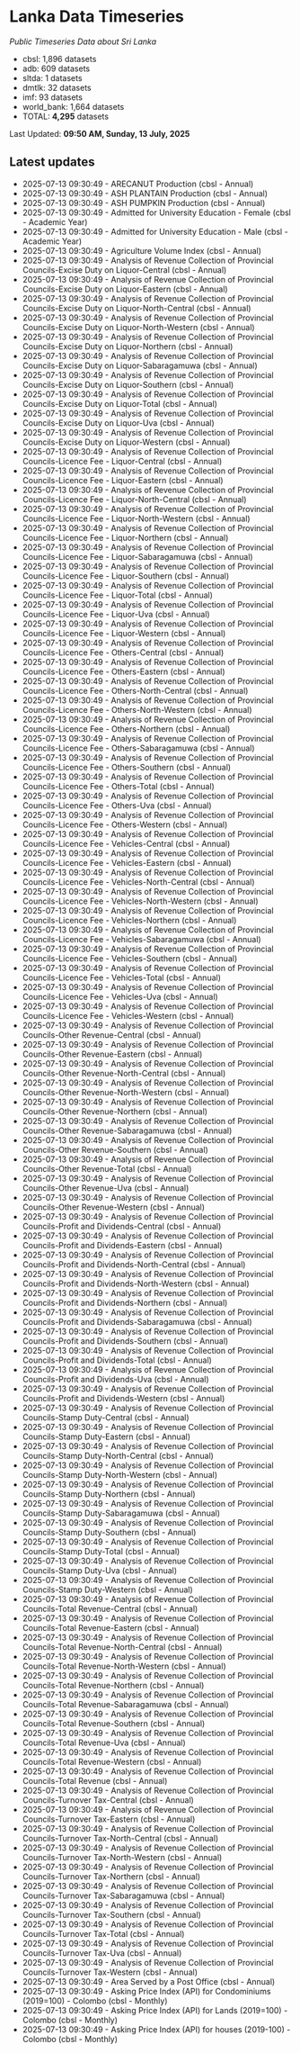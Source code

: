 # Lanka Data Timeseries
*Public Timeseries Data about Sri Lanka*

* cbsl: 1,896 datasets
* adb: 609 datasets
* sltda: 1 datasets
* dmtlk: 32 datasets
* imf: 93 datasets
* world_bank: 1,664 datasets
* TOTAL: **4,295** datasets

Last Updated: **09:50 AM, Sunday, 13 July, 2025**

## Latest updates

* 2025-07-13 09:30:49 - ARECANUT Production (cbsl - Annual)
* 2025-07-13 09:30:49 - ASH PLANTAIN Production (cbsl - Annual)
* 2025-07-13 09:30:49 - ASH PUMPKIN Production (cbsl - Annual)
* 2025-07-13 09:30:49 - Admitted for University Education - Female (cbsl - Academic Year)
* 2025-07-13 09:30:49 - Admitted for University Education - Male (cbsl - Academic Year)
* 2025-07-13 09:30:49 - Agriculture Volume Index (cbsl - Annual)
* 2025-07-13 09:30:49 - Analysis of Revenue Collection of Provincial Councils-Excise Duty on Liquor-Central (cbsl - Annual)
* 2025-07-13 09:30:49 - Analysis of Revenue Collection of Provincial Councils-Excise Duty on Liquor-Eastern (cbsl - Annual)
* 2025-07-13 09:30:49 - Analysis of Revenue Collection of Provincial Councils-Excise Duty on Liquor-North-Central (cbsl - Annual)
* 2025-07-13 09:30:49 - Analysis of Revenue Collection of Provincial Councils-Excise Duty on Liquor-North-Western (cbsl - Annual)
* 2025-07-13 09:30:49 - Analysis of Revenue Collection of Provincial Councils-Excise Duty on Liquor-Northern (cbsl - Annual)
* 2025-07-13 09:30:49 - Analysis of Revenue Collection of Provincial Councils-Excise Duty on Liquor-Sabaragamuwa (cbsl - Annual)
* 2025-07-13 09:30:49 - Analysis of Revenue Collection of Provincial Councils-Excise Duty on Liquor-Southern (cbsl - Annual)
* 2025-07-13 09:30:49 - Analysis of Revenue Collection of Provincial Councils-Excise Duty on Liquor-Total (cbsl - Annual)
* 2025-07-13 09:30:49 - Analysis of Revenue Collection of Provincial Councils-Excise Duty on Liquor-Uva (cbsl - Annual)
* 2025-07-13 09:30:49 - Analysis of Revenue Collection of Provincial Councils-Excise Duty on Liquor-Western (cbsl - Annual)
* 2025-07-13 09:30:49 - Analysis of Revenue Collection of Provincial Councils-Licence Fee - Liquor-Central (cbsl - Annual)
* 2025-07-13 09:30:49 - Analysis of Revenue Collection of Provincial Councils-Licence Fee - Liquor-Eastern (cbsl - Annual)
* 2025-07-13 09:30:49 - Analysis of Revenue Collection of Provincial Councils-Licence Fee - Liquor-North-Central (cbsl - Annual)
* 2025-07-13 09:30:49 - Analysis of Revenue Collection of Provincial Councils-Licence Fee - Liquor-North-Western (cbsl - Annual)
* 2025-07-13 09:30:49 - Analysis of Revenue Collection of Provincial Councils-Licence Fee - Liquor-Northern (cbsl - Annual)
* 2025-07-13 09:30:49 - Analysis of Revenue Collection of Provincial Councils-Licence Fee - Liquor-Sabaragamuwa (cbsl - Annual)
* 2025-07-13 09:30:49 - Analysis of Revenue Collection of Provincial Councils-Licence Fee - Liquor-Southern (cbsl - Annual)
* 2025-07-13 09:30:49 - Analysis of Revenue Collection of Provincial Councils-Licence Fee - Liquor-Total (cbsl - Annual)
* 2025-07-13 09:30:49 - Analysis of Revenue Collection of Provincial Councils-Licence Fee - Liquor-Uva (cbsl - Annual)
* 2025-07-13 09:30:49 - Analysis of Revenue Collection of Provincial Councils-Licence Fee - Liquor-Western (cbsl - Annual)
* 2025-07-13 09:30:49 - Analysis of Revenue Collection of Provincial Councils-Licence Fee - Others-Central (cbsl - Annual)
* 2025-07-13 09:30:49 - Analysis of Revenue Collection of Provincial Councils-Licence Fee - Others-Eastern (cbsl - Annual)
* 2025-07-13 09:30:49 - Analysis of Revenue Collection of Provincial Councils-Licence Fee - Others-North-Central (cbsl - Annual)
* 2025-07-13 09:30:49 - Analysis of Revenue Collection of Provincial Councils-Licence Fee - Others-North-Western (cbsl - Annual)
* 2025-07-13 09:30:49 - Analysis of Revenue Collection of Provincial Councils-Licence Fee - Others-Northern (cbsl - Annual)
* 2025-07-13 09:30:49 - Analysis of Revenue Collection of Provincial Councils-Licence Fee - Others-Sabaragamuwa (cbsl - Annual)
* 2025-07-13 09:30:49 - Analysis of Revenue Collection of Provincial Councils-Licence Fee - Others-Southern (cbsl - Annual)
* 2025-07-13 09:30:49 - Analysis of Revenue Collection of Provincial Councils-Licence Fee - Others-Total (cbsl - Annual)
* 2025-07-13 09:30:49 - Analysis of Revenue Collection of Provincial Councils-Licence Fee - Others-Uva (cbsl - Annual)
* 2025-07-13 09:30:49 - Analysis of Revenue Collection of Provincial Councils-Licence Fee - Others-Western (cbsl - Annual)
* 2025-07-13 09:30:49 - Analysis of Revenue Collection of Provincial Councils-Licence Fee - Vehicles-Central (cbsl - Annual)
* 2025-07-13 09:30:49 - Analysis of Revenue Collection of Provincial Councils-Licence Fee - Vehicles-Eastern (cbsl - Annual)
* 2025-07-13 09:30:49 - Analysis of Revenue Collection of Provincial Councils-Licence Fee - Vehicles-North-Central (cbsl - Annual)
* 2025-07-13 09:30:49 - Analysis of Revenue Collection of Provincial Councils-Licence Fee - Vehicles-North-Western (cbsl - Annual)
* 2025-07-13 09:30:49 - Analysis of Revenue Collection of Provincial Councils-Licence Fee - Vehicles-Northern (cbsl - Annual)
* 2025-07-13 09:30:49 - Analysis of Revenue Collection of Provincial Councils-Licence Fee - Vehicles-Sabaragamuwa (cbsl - Annual)
* 2025-07-13 09:30:49 - Analysis of Revenue Collection of Provincial Councils-Licence Fee - Vehicles-Southern (cbsl - Annual)
* 2025-07-13 09:30:49 - Analysis of Revenue Collection of Provincial Councils-Licence Fee - Vehicles-Total (cbsl - Annual)
* 2025-07-13 09:30:49 - Analysis of Revenue Collection of Provincial Councils-Licence Fee - Vehicles-Uva (cbsl - Annual)
* 2025-07-13 09:30:49 - Analysis of Revenue Collection of Provincial Councils-Licence Fee - Vehicles-Western (cbsl - Annual)
* 2025-07-13 09:30:49 - Analysis of Revenue Collection of Provincial Councils-Other Revenue-Central (cbsl - Annual)
* 2025-07-13 09:30:49 - Analysis of Revenue Collection of Provincial Councils-Other Revenue-Eastern (cbsl - Annual)
* 2025-07-13 09:30:49 - Analysis of Revenue Collection of Provincial Councils-Other Revenue-North-Central (cbsl - Annual)
* 2025-07-13 09:30:49 - Analysis of Revenue Collection of Provincial Councils-Other Revenue-North-Western (cbsl - Annual)
* 2025-07-13 09:30:49 - Analysis of Revenue Collection of Provincial Councils-Other Revenue-Northern (cbsl - Annual)
* 2025-07-13 09:30:49 - Analysis of Revenue Collection of Provincial Councils-Other Revenue-Sabaragamuwa (cbsl - Annual)
* 2025-07-13 09:30:49 - Analysis of Revenue Collection of Provincial Councils-Other Revenue-Southern (cbsl - Annual)
* 2025-07-13 09:30:49 - Analysis of Revenue Collection of Provincial Councils-Other Revenue-Total (cbsl - Annual)
* 2025-07-13 09:30:49 - Analysis of Revenue Collection of Provincial Councils-Other Revenue-Uva (cbsl - Annual)
* 2025-07-13 09:30:49 - Analysis of Revenue Collection of Provincial Councils-Other Revenue-Western (cbsl - Annual)
* 2025-07-13 09:30:49 - Analysis of Revenue Collection of Provincial Councils-Profit and Dividends-Central (cbsl - Annual)
* 2025-07-13 09:30:49 - Analysis of Revenue Collection of Provincial Councils-Profit and Dividends-Eastern (cbsl - Annual)
* 2025-07-13 09:30:49 - Analysis of Revenue Collection of Provincial Councils-Profit and Dividends-North-Central (cbsl - Annual)
* 2025-07-13 09:30:49 - Analysis of Revenue Collection of Provincial Councils-Profit and Dividends-North-Western (cbsl - Annual)
* 2025-07-13 09:30:49 - Analysis of Revenue Collection of Provincial Councils-Profit and Dividends-Northern (cbsl - Annual)
* 2025-07-13 09:30:49 - Analysis of Revenue Collection of Provincial Councils-Profit and Dividends-Sabaragamuwa (cbsl - Annual)
* 2025-07-13 09:30:49 - Analysis of Revenue Collection of Provincial Councils-Profit and Dividends-Southern (cbsl - Annual)
* 2025-07-13 09:30:49 - Analysis of Revenue Collection of Provincial Councils-Profit and Dividends-Total (cbsl - Annual)
* 2025-07-13 09:30:49 - Analysis of Revenue Collection of Provincial Councils-Profit and Dividends-Uva (cbsl - Annual)
* 2025-07-13 09:30:49 - Analysis of Revenue Collection of Provincial Councils-Profit and Dividends-Western (cbsl - Annual)
* 2025-07-13 09:30:49 - Analysis of Revenue Collection of Provincial Councils-Stamp Duty-Central (cbsl - Annual)
* 2025-07-13 09:30:49 - Analysis of Revenue Collection of Provincial Councils-Stamp Duty-Eastern (cbsl - Annual)
* 2025-07-13 09:30:49 - Analysis of Revenue Collection of Provincial Councils-Stamp Duty-North-Central (cbsl - Annual)
* 2025-07-13 09:30:49 - Analysis of Revenue Collection of Provincial Councils-Stamp Duty-North-Western (cbsl - Annual)
* 2025-07-13 09:30:49 - Analysis of Revenue Collection of Provincial Councils-Stamp Duty-Northern (cbsl - Annual)
* 2025-07-13 09:30:49 - Analysis of Revenue Collection of Provincial Councils-Stamp Duty-Sabaragamuwa (cbsl - Annual)
* 2025-07-13 09:30:49 - Analysis of Revenue Collection of Provincial Councils-Stamp Duty-Southern (cbsl - Annual)
* 2025-07-13 09:30:49 - Analysis of Revenue Collection of Provincial Councils-Stamp Duty-Total (cbsl - Annual)
* 2025-07-13 09:30:49 - Analysis of Revenue Collection of Provincial Councils-Stamp Duty-Uva (cbsl - Annual)
* 2025-07-13 09:30:49 - Analysis of Revenue Collection of Provincial Councils-Stamp Duty-Western (cbsl - Annual)
* 2025-07-13 09:30:49 - Analysis of Revenue Collection of Provincial Councils-Total Revenue-Central (cbsl - Annual)
* 2025-07-13 09:30:49 - Analysis of Revenue Collection of Provincial Councils-Total Revenue-Eastern (cbsl - Annual)
* 2025-07-13 09:30:49 - Analysis of Revenue Collection of Provincial Councils-Total Revenue-North-Central (cbsl - Annual)
* 2025-07-13 09:30:49 - Analysis of Revenue Collection of Provincial Councils-Total Revenue-North-Western (cbsl - Annual)
* 2025-07-13 09:30:49 - Analysis of Revenue Collection of Provincial Councils-Total Revenue-Northern (cbsl - Annual)
* 2025-07-13 09:30:49 - Analysis of Revenue Collection of Provincial Councils-Total Revenue-Sabaragamuwa (cbsl - Annual)
* 2025-07-13 09:30:49 - Analysis of Revenue Collection of Provincial Councils-Total Revenue-Southern (cbsl - Annual)
* 2025-07-13 09:30:49 - Analysis of Revenue Collection of Provincial Councils-Total Revenue-Uva (cbsl - Annual)
* 2025-07-13 09:30:49 - Analysis of Revenue Collection of Provincial Councils-Total Revenue-Western (cbsl - Annual)
* 2025-07-13 09:30:49 - Analysis of Revenue Collection of Provincial Councils-Total Revenue (cbsl - Annual)
* 2025-07-13 09:30:49 - Analysis of Revenue Collection of Provincial Councils-Turnover Tax-Central (cbsl - Annual)
* 2025-07-13 09:30:49 - Analysis of Revenue Collection of Provincial Councils-Turnover Tax-Eastern (cbsl - Annual)
* 2025-07-13 09:30:49 - Analysis of Revenue Collection of Provincial Councils-Turnover Tax-North-Central (cbsl - Annual)
* 2025-07-13 09:30:49 - Analysis of Revenue Collection of Provincial Councils-Turnover Tax-North-Western (cbsl - Annual)
* 2025-07-13 09:30:49 - Analysis of Revenue Collection of Provincial Councils-Turnover Tax-Northern (cbsl - Annual)
* 2025-07-13 09:30:49 - Analysis of Revenue Collection of Provincial Councils-Turnover Tax-Sabaragamuwa (cbsl - Annual)
* 2025-07-13 09:30:49 - Analysis of Revenue Collection of Provincial Councils-Turnover Tax-Southern (cbsl - Annual)
* 2025-07-13 09:30:49 - Analysis of Revenue Collection of Provincial Councils-Turnover Tax-Total (cbsl - Annual)
* 2025-07-13 09:30:49 - Analysis of Revenue Collection of Provincial Councils-Turnover Tax-Uva (cbsl - Annual)
* 2025-07-13 09:30:49 - Analysis of Revenue Collection of Provincial Councils-Turnover Tax-Western (cbsl - Annual)
* 2025-07-13 09:30:49 - Area Served by a Post Office (cbsl - Annual)
* 2025-07-13 09:30:49 - Asking Price Index (API) for Condominiums (2019=100) - Colombo (cbsl - Monthly)
* 2025-07-13 09:30:49 - Asking Price Index (API) for Lands (2019=100) - Colombo (cbsl - Monthly)
* 2025-07-13 09:30:49 - Asking Price Index (API) for houses (2019-100) - Colombo (cbsl - Monthly)